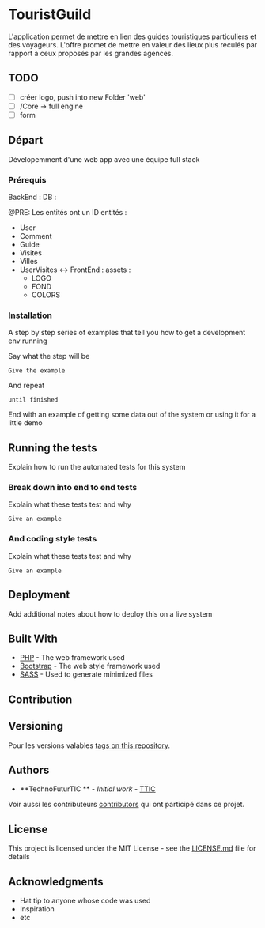 # TouristGuild

L'application permet de mettre en lien des guides touristiques particuliers et des voyageurs. L'offre promet de mettre en valeur des lieux plus reculés par rapport à ceux proposés par les grandes agences. 

## TODO
  
- [ ]  créer logo, push into new Folder 'web'
- [ ] /Core -> full engine
- [ ]  form

## Départ

Dévelopemment d'une web app avec une équipe full stack


### Prérequis

BackEnd :
DB :

  @PRE: Les entités ont un ID 
  entités :
  - User
  - Comment
  - Guide
  - Visites
  - Villes
  - UserVisites <->
FrontEnd :
  assets :
    - LOGO
    - FOND
    - COLORS[](Hexa) 
    
  
### Installation

A step by step series of examples that tell you how to get a development env running

Say what the step will be

```
Give the example
```

And repeat

```
until finished
```

End with an example of getting some data out of the system or using it for a little demo

## Running the tests

Explain how to run the automated tests for this system

### Break down into end to end tests

Explain what these tests test and why

```
Give an example
```

### And coding style tests

Explain what these tests test and why

```
Give an example
```

## Deployment

Add additional notes about how to deploy this on a live system

## Built With

* [PHP](http://php.net/manual/fr/intro-whatis.php) - The web framework used
* [Bootstrap](https://getbootstrap.com/) - The web style framework used
* [SASS](https://sass-lang.com/) - Used to generate minimized files

## Contribution



## Versioning

Pour les versions valables [tags on this repository](https://github.com/your/project/tags). 

## Authors

* **TechnoFuturTIC ** - *Initial work* - [TTIC](http://www.technofuturtic.be/)

Voir aussi les contributeurs [contributors](https://github.com/your/project/contributors) qui ont participé dans ce projet.

## License

This project is licensed under the MIT License - see the [LICENSE.md](LICENSE.md) file for details

## Acknowledgments

* Hat tip to anyone whose code was used
* Inspiration
* etc
